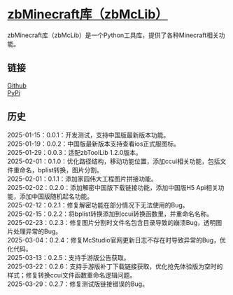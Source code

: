 # [zbMinecraft库（zbMcLib）](https://ianzb.github.io/project/zbToolLib.html)

zbMinecraft库（zbMcLib）是一个Python工具库，提供了各种Minecraft相关功能。

## 链接

[Github](https://github.com/Ianzb/zbMCLib/)  
[PyPi](https://pypi.org/project/zbMcLib/)

## 历史

2025-01-15：0.0.1：开发测试，支持中国版最新版本功能。  
2025-01-19：0.0.2：中国版最新版本支持查看ios正式服图标。  
2025-01-29：0.0.3：适配zbToolLib 1.2.0版本。  
2025-02-01：0.1.0：优化路径结构，移动功能位置，添加ccui相关功能，包括文件重命名，bplist转换，图片分割。  
2025-02-01：0.1.1：添加家园伟大工程图片拼接功能。  
2025-02-02：0.2.0：添加解密中国版下载链接功能，添加中国版H5 Api相关功能，添加中国版随机起名功能。  
2025-02-12：0.2.1：修复解密功能在部分情况下无法使用的Bug。  
2025-02-15：0.2.2：将bplist转换添加到ccui转换函数里，并重命名名称。  
2025-02-23：0.2.3：修复图片分割时文件名包含目录导致的崩溃Bug，透明图片处理异常的Bug。  
2025-03-04：0.2.4：修复McStudio官网更新日志不存在时导致异常的Bug，优化代码。  
2025-03-13：0.2.5：支持手游版公告获取。  
2025-03-22：0.2.6：支持手游版补丁下载链接获取，优化抢先体验版为空时的样式；修复转换ccui文件函数重命名逻辑问题。  
2025-03-29：0.2.7：修复测试版链接错误的Bug。
